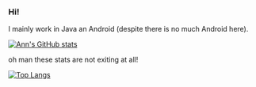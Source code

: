 ### Hi!
<!--
**pastelHex/pastelHex** is a ✨ _special_ ✨ repository because its `README.md` (this file) appears on your GitHub profile.

Here are some ideas to get you started:

- 🔭 I’m currently working on ...
- 🌱 I’m currently learning ...
- 👯 I’m looking to collaborate on ...
- 🤔 I’m looking for help with ...
- 💬 Ask me about ...
- 📫 How to reach me: ...
- 😄 Pronouns: ...
- ⚡ Fun fact: ...
-->

I mainly work in Java an Android (despite there is no much Android here).

[![Ann's GitHub stats](https://github-readme-stats.vercel.app/api?username=pastelHex&show_icons=true&theme=tokyonight&include_all_commits=true)](https://github.com/anuraghazra/github-readme-stats)

oh man these stats are not exiting at all!

[![Top Langs](https://github-readme-stats.vercel.app/api/top-langs/?username=pastelHex&theme=tokyonight)](https://github.com/anuraghazra/github-readme-stats)
